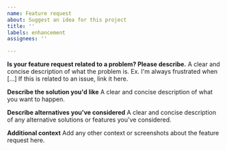```yaml
---
name: Feature request
about: Suggest an idea for this project
title: ''
labels: enhancement
assignees: ''

---
```


<!-- By creating an issue, you agree to the Contributing Guidelines, which can be found at CONTRIBUTING.md -->

**Is your feature request related to a problem? Please describe.**
A clear and concise description of what the problem is. Ex. I'm always frustrated when [...]
If this is related to an issue, link it here.

**Describe the solution you'd like**
A clear and concise description of what you want to happen.

**Describe alternatives you've considered**
A clear and concise description of any alternative solutions or features you've considered.

**Additional context**
Add any other context or screenshots about the feature request here.
